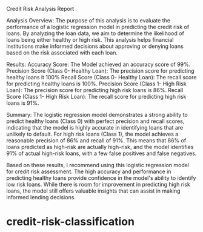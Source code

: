 Credit Risk Analysis Report

Analysis Overview:
The purpose of this analysis is to evaluate the performance of a logistic regression model in predicting 
the credit risk of loans. By analyzing the loan data, we aim to determine the likelihood of loans 
being either healthy or high risk. This analysis helps financial institutions make informed decisions about 
approving or denying loans based on the risk associated with each loan.

Results:
Accuracy Score: The Model achieved an accuracy score of 99%.
Precision Score (Class 0- Healthy Loan): The precision score for predicting healthy loans it 100%
Recall Score (Class 0- Healthy Loan): The recall score for predicting healthy loans is 100%.
Precision Score (Class 1- High Risk Loan): The precision score for predicting high risk loans is 86%.
Recall Score (Class 1- High Risk Loan): The recall score for predicting high risk loans is 91%.

Summary:
The logistic regression model demonstrates a strong ability to predict healthy loans (Class 0) with perfect 
precision and recall scores, indicating that the model is highly accurate in identifying loans that are unlikely 
to default. For high risk loans (Class 1), the model achieves a reasonable precision of 86% and recall of 91%. 
This means that 86% of loans predicted as high-risk are actually high-risk, and the model identifies 91% of actual 
high-risk loans, with a few false positives and false negatives.

Based on these results, I recommend using this logistic regression model for credit risk assessment. The high 
accuracy and performance in predicting healthy loans provide confidence in the model's ability to identify low risk 
loans. While there is room for improvement in predicting high risk loans, the model still offers valuable insights 
that can assist in making informed lending decisions.




# credit-risk-classification